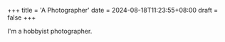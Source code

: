 +++
title = 'A Photographer'
date = 2024-08-18T11:23:55+08:00
draft = false
+++

I'm a hobbyist photographer.
